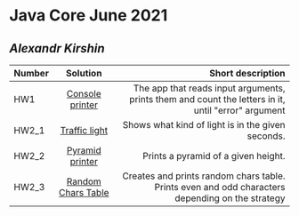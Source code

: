 # Java Core June 2021

## *_Alexandr Kirshin_*

| Number       | Solution       | Short description  |
| ------------- |:-------------:| -----:|
|  HW1   |[Console printer](https://github.com/NikolaevArtem/Java_Core_June_2021/tree/feature/AlexandrKirshin/src/main/java/homework_1)| The app that reads input arguments, prints them and count the letters in it, until "error" argument |
|  HW2_1 |[Traffic light](https://github.com/NikolaevArtem/Java_Core_June_2021/tree/feature/AlexandrKirshin/src/main/java/homework_2/TrafficLight) |Shows what kind of light is in the given seconds. |
|  HW2_2 |[Pyramid printer](https://github.com/NikolaevArtem/Java_Core_June_2021/tree/feature/AlexandrKirshin/src/main/java/homework_2/PyramidPrinter)|Prints a pyramid of a given height. |
|  HW2_3 |[Random Chars Table](https://github.com/NikolaevArtem/Java_Core_June_2021/tree/feature/AlexandrKirshin/src/main/java/homework_2/RandomCharsTable)|Creates and prints random chars table. Prints even and odd characters depending on the strategy |